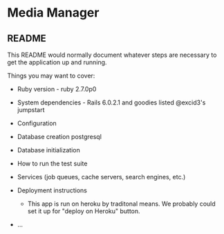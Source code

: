 # Media Manager

## README

This README would normally document whatever steps are necessary to get the
application up and running.

Things you may want to cover:

- Ruby version - ruby 2.7.0p0

- System dependencies - Rails 6.0.2.1 and goodies listed @excid3's jumpstart

- Configuration

- Database creation postgresql
- Database initialization

- How to run the test suite

- Services (job queues, cache servers, search engines, etc.)

- Deployment instructions
  - This app is run on heroku by traditonal means. We probably could set it up for "deploy on Heroku" button.
- ...
